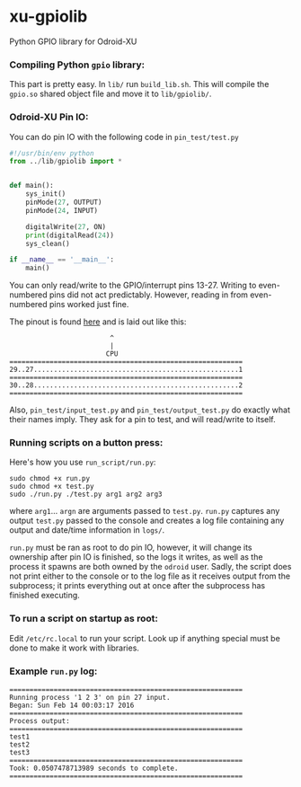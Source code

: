 # xu-gpiolib
Python GPIO library for Odroid-XU

### Compiling Python `gpio` library:

This part is pretty easy. In `lib/` run `build_lib.sh`. This will compile the `gpio.so` shared object file and move it to `lib/gpiolib/`.

### Odroid-XU Pin IO:

You can do pin IO with the following code in `pin_test/test.py`

```python
#!/usr/bin/env python
from ../lib/gpiolib import *


def main():
    sys_init()
    pinMode(27, OUTPUT)
    pinMode(24, INPUT)

    digitalWrite(27, ON)
    print(digitalRead(24))
    sys_clean()

if __name__ == '__main__':
    main()
```
You can only read/write to the GPIO/interrupt pins 13-27. Writing to even-numbered pins did not act predictably. However, reading in from even-numbered pins worked just fine.

The pinout is found [here](http://odroid.com/dokuwiki/doku.php?id=en:odroid-xu#expansion_connectors) and is laid out like this:

```
                         ^
                         |                        
                        CPU
==========================================================
29..27...................................................1
==========================================================
30..28...................................................2
==========================================================
```

Also, `pin_test/input_test.py` and `pin_test/output_test.py` do exactly what their names imply. They ask for a pin to test, and will read/write to itself.

### Running scripts on a button press:

Here's how you use `run_script/run.py`:

```
sudo chmod +x run.py
sudo chmod +x test.py
sudo ./run.py ./test.py arg1 arg2 arg3
```

where `arg1`... `argn` are arguments passed to `test.py`. `run.py` captures any output `test.py` passed to the console and creates a log file containing any output and date/time information in `logs/`.

`run.py` must be ran as root to do pin IO, however, it will change its ownership after pin IO is finished, so the logs it writes, as well as the process it spawns are both owned by the `odroid` user. Sadly, the script does not print either to the console or to the log file as it receives output from the subprocess; it prints everything out at once after the subprocess has finished executing.

### To run a script on startup as root:

Edit `/etc/rc.local` to run your script. Look up if anything special must be done to make it work with libraries.

### Example `run.py` log:

```
==========================================================
Running process '1 2 3' on pin 27 input.
Began: Sun Feb 14 00:03:17 2016
==========================================================
Process output:
==========================================================
test1
test2
test3
==========================================================
Took: 0.0507478713989 seconds to complete.
==========================================================
```

